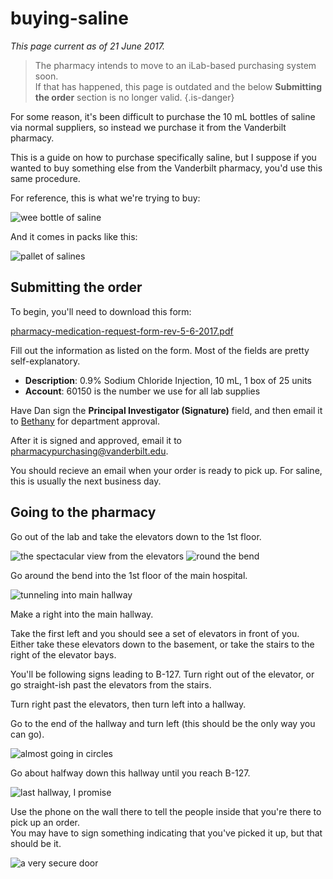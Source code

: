 # buying-saline

_This page current as of 21 June 2017._

> The pharmacy intends to move to an iLab-based purchasing system soon.  
> If that has happened, this page is outdated and the below **Submitting the order** section is no longer valid. {.is-danger}

For some reason, it's been difficult to purchase the 10 mL bottles of saline via normal suppliers, so instead we purchase it from the Vanderbilt pharmacy.

This is a guide on how to purchase specifically saline, but I suppose if you wanted to buy something else from the Vanderbilt pharmacy, you'd use this same procedure.

For reference, this is what we're trying to buy:

![wee bottle of saline](.gitbook/assets/saline-00002.jpg)

And it comes in packs like this:

![pallet of salines](.gitbook/assets/saline-00001.jpg)

## Submitting the order

To begin, you'll need to download this form:

[pharmacy-medication-request-form-rev-5-6-2017.pdf](https://github.com/moorelabvanderbilt/moorelabwiki/tree/98d9c43e779d8205afd02a9948443bf49c9a4a16/uploads/buying-saline/pharmacy-medication-request-form-rev-5-6-2017.pdf)

Fill out the information as listed on the form. Most of the fields are pretty self-explanatory.

* **Description**: 0.9% Sodium Chloride Injection, 10 mL, 1 box of 25 units
* **Account**: 60150 is the number we use for all lab supplies

Have Dan sign the **Principal Investigator \(Signature\)** field, and then email it to [Bethany](https://github.com/moorelabvanderbilt/moorelabwiki/tree/98d9c43e779d8205afd02a9948443bf49c9a4a16/admin-asst/README.md#bethany-oates) for department approval.

After it is signed and approved, email it to pharmacypurchasing@vanderbilt.edu.

You should recieve an email when your order is ready to pick up. For saline, this is usually the next business day.

## Going to the pharmacy

Go out of the lab and take the elevators down to the 1st floor.

![the spectacular view from the elevators](.gitbook/assets/saline-00005-a.jpg) ![round the bend](.gitbook/assets/saline-00006-a.jpg)

Go around the bend into the 1st floor of the main hospital.

![tunneling into main hallway](.gitbook/assets/saline-00007-a.jpg)

Make a right into the main hallway.

Take the first left and you should see a set of elevators in front of you. Either take these elevators down to the basement, or take the stairs to the right of the elevator bays.

You'll be following signs leading to B-127. Turn right out of the elevator, or go straight-ish past the elevators from the stairs.

Turn right past the elevators, then turn left into a hallway.

Go to the end of the hallway and turn left \(this should be the only way you can go\).

![almost going in circles](.gitbook/assets/saline-00008-a.jpg)

Go about halfway down this hallway until you reach B-127.

![last hallway, I promise](.gitbook/assets/saline-00004-a.jpg)

Use the phone on the wall there to tell the people inside that you're there to pick up an order.  
You may have to sign something indicating that you've picked it up, but that should be it.

![a very secure door](.gitbook/assets/saline-00003-a.jpg)

